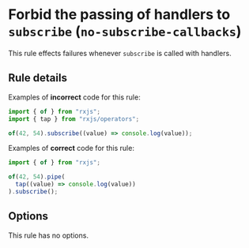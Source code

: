 # Forbid the passing of handlers to `subscribe` (`no-subscribe-callbacks`)

This rule effects failures whenever `subscribe` is called with handlers.

## Rule details

Examples of **incorrect** code for this rule:

```ts
import { of } from "rxjs";
import { tap } from "rxjs/operators";

of(42, 54).subscribe((value) => console.log(value));
```

Examples of **correct** code for this rule:

```ts
import { of } from "rxjs";

of(42, 54).pipe(
  tap((value) => console.log(value))
).subscribe();
```

## Options

This rule has no options.
